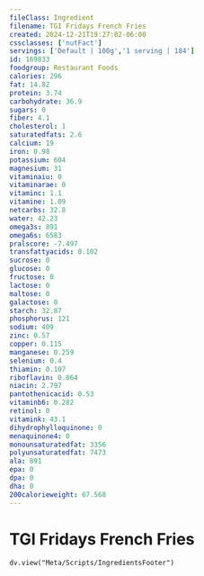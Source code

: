 ```yaml
---
fileClass: Ingredient
filename: TGI Fridays French Fries
created: 2024-12-21T19:27:02-06:00
cssclasses: ['nutFact']
servings: ['Default | 100g','1 serving | 184']
id: 169833
foodgroup: Restaurant Foods
calories: 296
fat: 14.82
protein: 3.74
carbohydrate: 36.9
sugars: 0
fiber: 4.1
cholesterol: 1
saturatedfats: 2.6
calcium: 19
iron: 0.98
potassium: 604
magnesium: 31
vitaminaiu: 0
vitaminarae: 0
vitaminc: 1.1
vitamine: 1.09
netcarbs: 32.8
water: 42.23
omega3s: 891
omega6s: 6583
pralscore: -7.497
transfattyacids: 0.102
sucrose: 0
glucose: 0
fructose: 0
lactose: 0
maltose: 0
galactose: 0
starch: 32.87
phosphorus: 121
sodium: 409
zinc: 0.57
copper: 0.115
manganese: 0.259
selenium: 0.4
thiamin: 0.107
riboflavin: 0.064
niacin: 2.797
pantothenicacid: 0.53
vitaminb6: 0.282
retinol: 0
vitamink: 43.1
dihydrophylloquinone: 0
menaquinone4: 0
monounsaturatedfat: 3356
polyunsaturatedfat: 7473
ala: 891
epa: 0
dpa: 0
dha: 0
200calorieweight: 67.568
---
```


# TGI Fridays French Fries

```dataviewjs
dv.view("Meta/Scripts/IngredientsFooter")
```